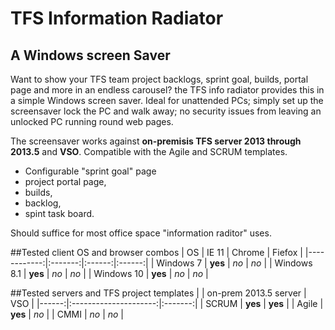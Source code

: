 TFS Information Radiator
=========================
A Windows screen Saver
----------------------

Want to show your TFS team project backlogs, sprint goal, builds, portal page and more in an endless carousel? the TFS info radiator provides this in a simple Windows screen saver. Ideal for unattended PCs; simply set up the screensaver lock the PC and walk away; no security issues from leaving an unlocked PC running round web pages.

The screensaver works against **on-premisis TFS server 2013 through 2013.5** and **VSO**.
Compatible with the Agile and SCRUM templates.

 * Configurable "sprint goal" page 
 * project portal page, 
 * builds, 
 * backlog, 
 * spint task board. 
 
Should suffice for most office space "information raditor" uses.

##Tested client OS and browser combos
| OS          | IE 11   | Chrome | Fiefox |
|------------:|:-------:|:------:|:------:| 
| Windows 7   | **yes** | *no*   | *no*   |
| Windows 8.1 | **yes** | *no*   | *no*   |
| Windows 10  | **yes** | *no*   | *no*   |

##Tested servers and TFS project templates
|       | on-prem 2013.5 server | VSO     |
|------:|:---------------------:|:-------:|
| SCRUM | **yes**               | **yes** |
| Agile | **yes**               | *no*    |
| CMMI  | *no*                  | *no*    |
